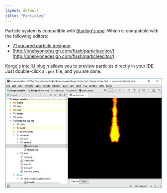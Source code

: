 ```yaml
---
layout: default
title: "Particles"
---
```


Particle system is compatible with [Starling's one](https://github.com/Gamua/Starling-Extension-Particle-System). Which is compatible with the following editors:

* [71 squared particle designer](https://71squared.com/particledesigner)
* [http://onebyonedesign.com/flash/particleeditor/](http://onebyonedesign.com/flash/particleeditor/)

[Korge's intelliJ plugin](/plugin/intelliJ) allows you to preview particles directly in your IDE.
Just double-click a `.pex` file, and you are done.

![](/particles/intellij.png)
